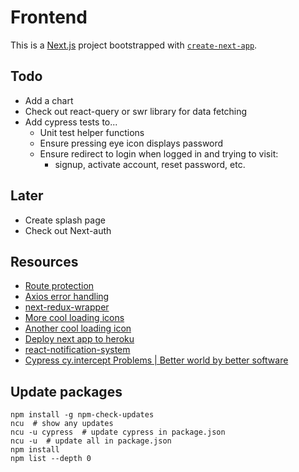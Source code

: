 # Frontend

This is a [Next.js](https://nextjs.org/) project bootstrapped with [`create-next-app`](https://github.com/vercel/next.js/tree/canary/packages/create-next-app).

## Todo

- Add a chart
- Check out react-query or swr library for data fetching
- Add cypress tests to...
  - Unit test helper functions
  - Ensure pressing eye icon displays password
  - Ensure redirect to login when logged in and trying to visit:
    - signup, activate account, reset password, etc.

## Later

- Create splash page
- Check out Next-auth

## Resources

- [Route protection][url1]
- [Axios error handling](https://gist.github.com/fgilio/230ccd514e9381fafa51608fcf137253)
- [next-redux-wrapper](https://github.com/kirill-konshin/next-redux-wrapper)
- [More cool loading icons](https://youtu.be/AW0eFKDhAFg)
- [Another cool loading icon](https://youtu.be/xSNlsSfvwac)
- [Deploy next app to heroku](https://github.com/mars/heroku-nextjs)
- [react-notification-system](https://github.com/igorprado/react-notification-system)
- [Cypress cy.intercept Problems | Better world by better software](https://glebbahmutov.com/blog/cypress-intercept-problems/#no-overwriting-interceptors)

## Update packages

```
npm install -g npm-check-updates
ncu  # show any updates
ncu -u cypress  # update cypress in package.json
ncu -u  # update all in package.json
npm install
npm list --depth 0
```

[url1]: https://www.mikealche.com/software-development/how-to-implement-authentication-in-next-js-without-third-party-libraries

